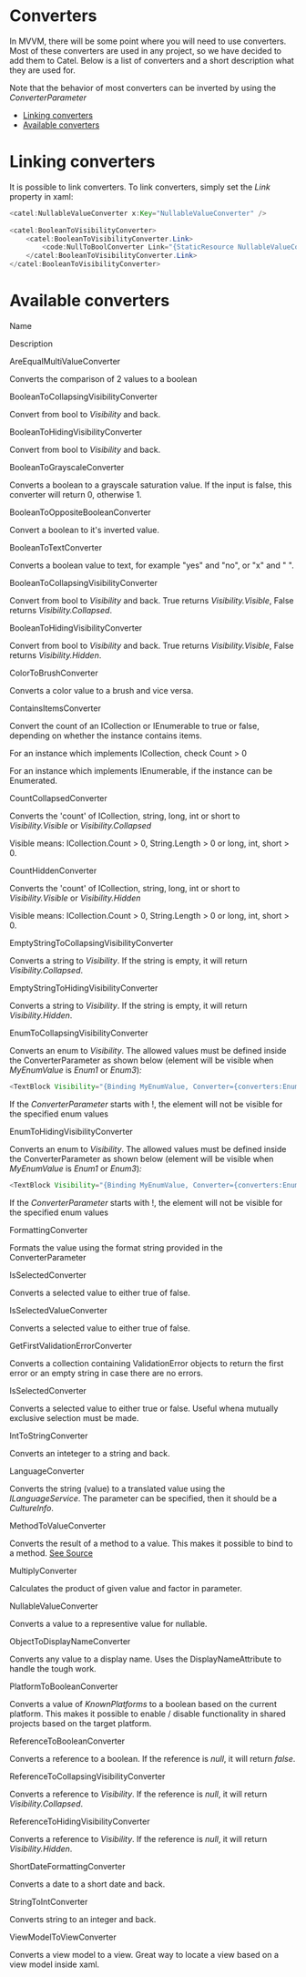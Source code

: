 # Converters

In MVVM, there will be some point where you will need to use converters. Most of these converters are used in any project, so we have decided to add them to Catel. Below is a list of converters and a short description what they are used for.

Note that the behavior of most converters can be inverted by using the *ConverterParameter*

-   [Linking converters](#Converters-Linkingconverters)
-   [Available converters](#Converters-Availableconverters)

# Linking converters

It is possible to link converters. To link converters, simply set the *Link* property in xaml:

``` {.java data-syntaxhighlighter-params="brush: java; gutter: false; theme: Confluence" data-theme="Confluence" style="brush: java; gutter: false; theme: Confluence"}
<catel:NullableValueConverter x:Key="NullableValueConverter" />
 
<catel:BooleanToVisibilityConverter>
    <catel:BooleanToVisibilityConverter.Link>
        <code:NullToBoolConverter Link="{StaticResource NullableValueConverter}" />
    </catel:BooleanToVisibilityConverter.Link>
</catel:BooleanToVisibilityConverter>
```

# Available converters

Name

Description

AreEqualMultiValueConverter

Converts the comparison of 2 values to a boolean

BooleanToCollapsingVisibilityConverter

Convert from bool to *Visibility* and back.

BooleanToHidingVisibilityConverter

Convert from bool to *Visibility* and back.

BooleanToGrayscaleConverter

Converts a boolean to a grayscale saturation value. If the input is false, this converter will return 0, otherwise 1.

BooleanToOppositeBooleanConverter

Convert a boolean to it's inverted value.

BooleanToTextConverter

Converts a boolean value to text, for example "yes" and "no", or "x" and " ".

BooleanToCollapsingVisibilityConverter

Convert from bool to *Visibility* and back. True returns *Visibility.Visible*, False returns *Visibility.Collapsed*.

BooleanToHidingVisibilityConverter

Convert from bool to *Visibility* and back. True returns *Visibility.Visible*, False returns *Visibility.Hidden*.

ColorToBrushConverter

Converts a color value to a brush and vice versa.

ContainsItemsConverter

Convert the count of an ICollection or IEnumerable to true or false, depending on whether the instance contains items.

For an instance which implements ICollection, check Count \> 0

For an instance which implements IEnumerable, if the instance can be Enumerated.

CountCollapsedConverter

Converts the 'count' of ICollection, string, long, int or short to *Visibility.Visible* or *Visibility.Collapsed*

Visible means: ICollection.Count \> 0, String.Length \> 0 or long, int, short \> 0.

CountHiddenConverter

Converts the 'count' of ICollection, string, long, int or short to *Visibility.Visible* or *Visibility.Hidden*

Visible means: ICollection.Count \> 0, String.Length \> 0 or long, int, short \> 0.

EmptyStringToCollapsingVisibilityConverter

Converts a string to *Visibility*. If the string is empty, it will return *Visibility.Collapsed*.

EmptyStringToHidingVisibilityConverter

Converts a string to *Visibility*. If the string is empty, it will return *Visibility.Hidden*.

EnumToCollapsingVisibilityConverter

Converts an enum to *Visibility*. The allowed values must be defined inside the ConverterParameter as shown below (element will be visible when *MyEnumValue* is *Enum1* or *Enum3*)*:*

``` {.java data-syntaxhighlighter-params="brush: java; gutter: false; theme: Confluence" data-theme="Confluence" style="brush: java; gutter: false; theme: Confluence"}
<TextBlock Visibility="{Binding MyEnumValue, Converter={converters:EnumToCollapsingVisibilityConverter}, ConverterParameter=Enum1|Enum3}"/>
```

If the *ConverterParameter* starts with !, the element will not be visible for the specified enum values

EnumToHidingVisibilityConverter

Converts an enum to *Visibility*. The allowed values must be defined inside the ConverterParameter as shown below (element will be visible when *MyEnumValue* is *Enum1* or *Enum3*)*:*

``` {.java data-syntaxhighlighter-params="brush: java; gutter: false; theme: Confluence" data-theme="Confluence" style="brush: java; gutter: false; theme: Confluence"}
<TextBlock Visibility="{Binding MyEnumValue, Converter={converters:EnumToHidingVisibilityConverter}, ConverterParameter=Enum1|Enum3}"/>
```

If the *ConverterParameter* starts with !, the element will not be visible for the specified enum values

FormattingConverter

Formats the value using the format string provided in the ConverterParameter

IsSelectedConverter

Converts a selected value to either true of false.

IsSelectedValueConverter

Converts a selected value to either true of false.

GetFirstValidationErrorConverter

Converts a collection containing ValidationError objects to return the first error or an empty string in case there are no errors.

IsSelectedConverter

Converts a selected value to either true or false. Useful whena mutually exclusive selection must be made.

IntToStringConverter

Converts an inteteger to a string and back.

LanguageConverter

Converts the string (value) to a translated value using the *ILanguageService*. The parameter can be specified, then it should be a *CultureInfo*.

MethodToValueConverter

Converts the result of a method to a value. This makes it possible to bind to a method. [See Source](http://geekswithblogs.net/claraoscura/archive/2008/10/17/125901.aspx)

MultiplyConverter

Calculates the product of given value and factor in parameter.

NullableValueConverter

Converts a value to a representive value for nullable.

ObjectToDisplayNameConverter

Converts any value to a display name. Uses the DisplayNameAttribute to handle the tough work.

PlatformToBooleanConverter

Converts a value of *KnownPlatforms* to a boolean based on the current platform. This makes it possible to enable / disable functionality in shared projects based on the target platform.

ReferenceToBooleanConverter

Converts a reference to a boolean. If the reference is *null*, it will return *false*.

ReferenceToCollapsingVisibilityConverter

Converts a reference to *Visibility*. If the reference is *null*, it will return *Visibility.Collapsed*.

ReferenceToHidingVisibilityConverter

Converts a reference to *Visibility*. If the reference is *null*, it will return *Visibility.Hidden*.

ShortDateFormattingConverter

Converts a date to a short date and back.

StringToIntConverter

Converts string to an integer and back.

ViewModelToViewConverter

Converts a view model to a view. Great way to locate a view based on a view model inside xaml.

